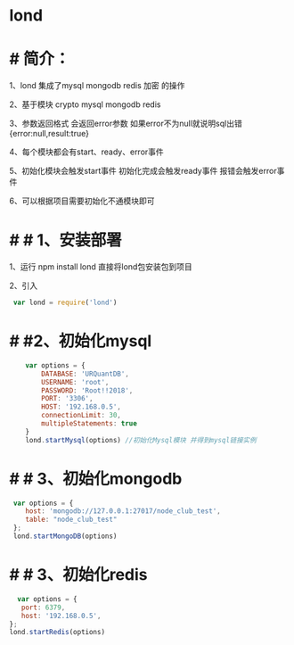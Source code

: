 # lond

# # 简介：

1、lond 集成了mysql mongodb redis 加密 的操作 </br>

2、基于模块 crypto mysql mongodb redis</br>

3、参数返回格式 会返回error参数 如果error不为null就说明sql出错 {error:null,result:true}</br>

4、每个模块都会有start、ready、error事件</br>

5、初始化模块会触发start事件 初始化完成会触发ready事件 报错会触发error事件</br>

6、可以根据项目需要初始化不通模块即可

 # # # 1、安装部署
 
1、运行 npm install lond 直接将lond包安装包到项目</br>

2、引入
```javascript 
 var lond = require('lond')
 ```
  # # #2、初始化mysql
```javascript 
    var options = {
        DATABASE: 'URQuantDB',
        USERNAME: 'root',
        PASSWORD: 'Root!!2018',
        PORT: '3306',
        HOST: '192.168.0.5',
        connectionLimit: 30,
        multipleStatements: true
    }
    lond.startMysql(options) //初始化Mysql模块 并得到mysql链接实例
 ```
 
  # # # 3、初始化mongodb
  
  ```javascript 
   var options = {
      host: 'mongodb://127.0.0.1:27017/node_club_test',
      table: "node_club_test"
   };
   lond.startMongoDB(options)
 ```
 
   # # # 3、初始化redis
   
     
  ```javascript 
    var options = {
     port: 6379,
     host: '192.168.0.5',
 };
 lond.startRedis(options)
 ```
 

   
   
 
 
 

